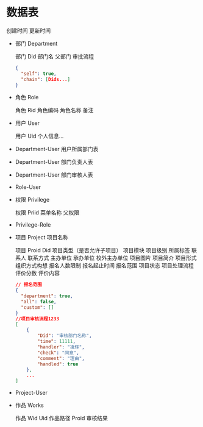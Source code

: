 # 数据表

创建时间 更新时间

- 部门 Department

  部门 Did 部门名 父部门 审批流程

  ```json
  {
    "self": true,
    "chain": [Dids...]
  }
  ```

- 角色 Role

  角色 Rid 角色编码 角色名称 备注

- 用户 User

  用户 Uid 个人信息...

- Department-User 用户所属部门表

- Department-User 部门负责人表

- Department-User 部门审核人表

- Role-User

- 权限 Privilege

  权限 Priid 菜单名称 父权限

- Privilege-Role

- 项目 Project 项目名称

  项目 Proid Did 项目类型（是否允许子项目） 项目模块 项目级别 所属标签 联系人 联系方式 主办单位 承办单位 校外主办单位 项目图片 项目简介 项目形式 组织方式构想 报名人数限制 报名起止时间 报名范围 项目状态 项目处理流程 评价分数 评价内容

  ```json
  // 报名范围
  {
    "department": true,
    "all": false,
    "custom": []
  }
  //项目审核流程1233
  [
      {
          "Did": "审核部门名称",
          "time": 11111,
          "handler": "凌辉",
          "check": "同意",
          "comment": "理由",
          "handled": true
      },
      ...
  ]
  ```

- Project-User

- 作品 Works

  作品 Wid Uid 作品路径 Proid 审核结果
